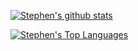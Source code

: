 [![Stephen's github stats](https://github-readme-stats.vercel.app/api?username=stephenhodgson&show_icons=true&theme=tokyonight)](https://github.com/anuraghazra/github-readme-stats)

[![Stephen's Top Languages](https://github-readme-stats.vercel.app/api/top-langs/?username=stephenhodgson&layout=compact&theme=tokyonight)](https://github.com/anuraghazra/github-readme-stats)
